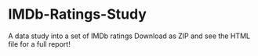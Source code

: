 # IMDb-Ratings-Study
 A data study into a set of IMDb ratings
 Download as ZIP and see the HTML file for a full report!
